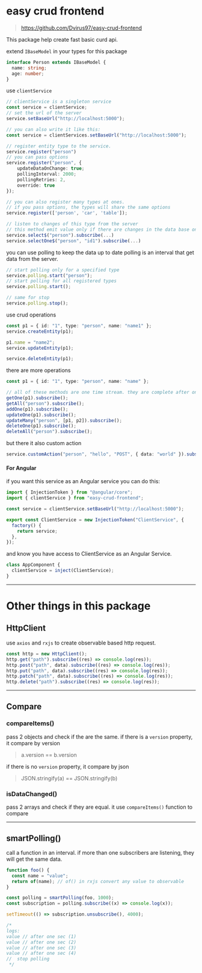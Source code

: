 # easy crud frontend

> https://github.com/Dvirus97/easy-crud-frontend

This package help create fast basic curd api.

extend `IBaseModel` in your types for this package

```ts
interface Person extends IBaseModel {
  name: string;
  age: number;
}
```

use `clientService`

```ts
// clientService is a singleton service
const service = clientService;
// set the url of the server
service.setBaseUrl("http://localhost:5000");

// you can also write it like this:
const service = clientServices.setBaseUrl("http://localhost:5000");

// register entity type to the service.
service.register("person")
// you can pass options
service.register("person", {
    updateDataOnChange: true;
    pollingInterval: 2000;
    pollingRetries: 2,
    override: true
});

// you can also register many types at ones.
// if you pass options, the types will share the same options
service.register(['person', 'car', 'table']);

// listen to changes of this type from the server
// this method emit value only if there are changes in the data base on `version` property
service.select$("person").subscribe(...)
service.selectOne$("person", "id1").subscribe(...)
```

you can use polling to keep the data up to date
polling is an interval that get data from the server.

```ts
// start polling only for a specified type
service.polling.start("person");
// start polling for all registered types
service.polling.start();

// same for stop
service.polling.stop();
```

use crud operations

```ts
const p1 = { id: "1", type: "person", name: "name1" };
service.createEntity(p1);

p1.name = "name2";
service.updateEntity(p1);

service.deleteEntity(p1);
```

there are more operations

```ts
const p1 = { id: "1", type: "person", name: "name" };

// all of these methods are one time stream. they are complete after one emit
getOne(p1).subscribe();
getAll("person").subscribe();
addOne(p1).subscribe();
updateOne(p1).subscribe();
updateMany("person", [p1, p2]).subscribe();
deleteOne(p1).subscribe();
deleteAll("person").subscribe();
```

but there it also custom action

```ts
service.customAction("person", "hello", "POST", { data: "world" }).subscribe();
```

#### For Angular

if you want this service as an Angular service you can do this:

```ts
import { InjectionToken } from "@angular/core";
import { clientService } from "easy-crud-frontend";

const service = clientService.setBaseUrl("http://localhost:5000");

export const ClientService = new InjectionToken("ClientService", {
  factory() {
    return service;
  },
});
```

and know you have access to ClientService as an Angular Service.

```ts
class AppComponent {
  clientService = inject(ClientService);
}
```

---

# Other things in this package

## HttpClient

use `axios` and `rxjs` to create observable based http request.

```ts
const http = new HttpClient();
http.get("path").subscribe((res) => console.log(res));
http.post("path", data).subscribe((res) => console.log(res));
http.put("path", data).subscribe((res) => console.log(res));
http.patch("path", data).subscribe((res) => console.log(res));
http.delete("path").subscribe((res) => console.log(res));
```

---

## Compare

### compareItems()

pass 2 objects and check if the are the same.
if there is a `version` property, it compare by version

> a.version == b.version

if there is no `version` property, it compare by json

> JSON.stringify(a) == JSON.stringify(b)

### isDataChanged()

pass 2 arrays and check if they are equal.
it use `compareItems()` function to compare

---

## smartPolling()

call a function in an interval.
if more than one subscribers are listening, they will get the same data.

```ts
function foo() {
  const name = "value";
  return of(name); // of() in rxjs convert any value to observable
}

const polling = smartPolling(foo, 1000);
const subscription = polling.subscribe((x) => console.log(x));

setTimeout(() => subscription.unsubscribe(), 4000);

/*
logs:
value // after one sec (1)
value // after one sec (2)
value // after one sec (3)
value // after one sec (4)
//  stop polling
 */
```

